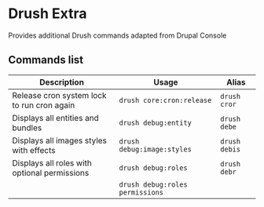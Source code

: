 # Drush Extra

Provides additional Drush commands adapted from Drupal Console

## Commands list

| Description | Usage | Alias |
| --- | --- | --- |
| Release cron system lock to run cron again | ``` drush core:cron:release ```| ``` drush cror ``` |
| Displays all entities and bundles | ``` drush debug:entity ``` | ``` drush debe ``` |
| Displays all images styles with effects | ``` drush debug:image:styles ```| ``` drush debis ``` |
| Displays all roles with optional permissions | ``` drush debug:roles ``` | ``` drush debr ``` |
| | ``` drush debug:roles permissions ```|  |
